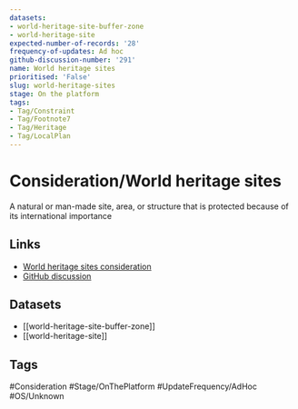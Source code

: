 ```yaml
---
datasets:
- world-heritage-site-buffer-zone
- world-heritage-site
expected-number-of-records: '28'
frequency-of-updates: Ad hoc
github-discussion-number: '291'
name: World heritage sites
prioritised: 'False'
slug: world-heritage-sites
stage: On the platform
tags:
- Tag/Constraint
- Tag/Footnote7
- Tag/Heritage
- Tag/LocalPlan
---
```


# Consideration/World heritage sites

A natural or man-made site, area, or structure that is protected because of its international importance

## Links

* [World heritage sites consideration](https://design.planning.data.gov.uk/planning-consideration/world-heritage-sites)
* [GitHub discussion](https://github.com/digital-land/data-standards-backlog/discussions/291)

## Datasets

* [[world-heritage-site-buffer-zone]]
* [[world-heritage-site]]

## Tags

#Consideration #Stage/OnThePlatform #UpdateFrequency/AdHoc #OS/Unknown